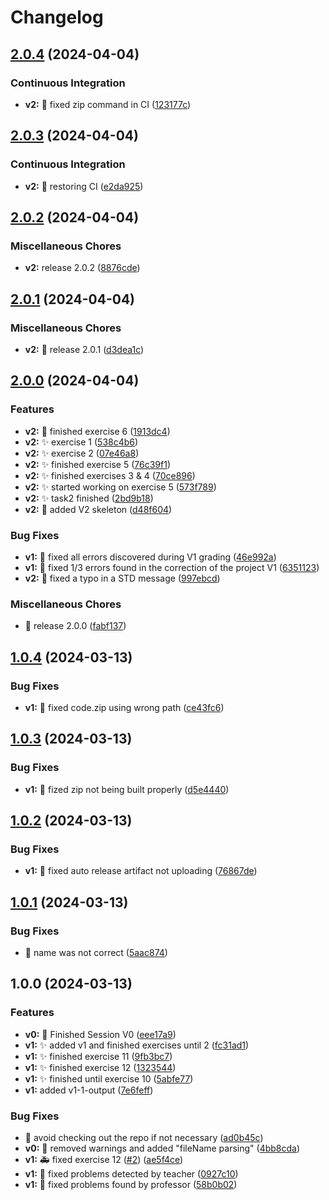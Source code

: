 # Changelog

## [2.0.4](https://github.com/Diegomcha/so-simulator/compare/v2.0.3...v2.0.4) (2024-04-04)


### Continuous Integration

* **v2:** :bug: fixed zip command in CI ([123177c](https://github.com/Diegomcha/so-simulator/commit/123177c47bfbd7bea3a5de6bc156d1b5b6280ddf))

## [2.0.3](https://github.com/Diegomcha/so-simulator/compare/v2.0.2...v2.0.3) (2024-04-04)


### Continuous Integration

* **v2:** :bug: restoring CI ([e2da925](https://github.com/Diegomcha/so-simulator/commit/e2da925f590fc37c658aba21260cf251c431e2ea))

## [2.0.2](https://github.com/Diegomcha/so-simulator/compare/v2.0.1...v2.0.2) (2024-04-04)


### Miscellaneous Chores

* **v2:** release 2.0.2 ([8876cde](https://github.com/Diegomcha/so-simulator/commit/8876cdeade196403c6678e99084624deeb9c7f51))

## [2.0.1](https://github.com/Diegomcha/so-simulator/compare/v2.0.0...v2.0.1) (2024-04-04)


### Miscellaneous Chores

* **v2:** :bookmark: release 2.0.1 ([d3dea1c](https://github.com/Diegomcha/so-simulator/commit/d3dea1c3dac5a68397df734a7a04ac04063c968c))

## [2.0.0](https://github.com/Diegomcha/so-simulator/compare/v1.0.4...v2.0.0) (2024-04-04)


### Features

* **v2:** :construction: finished exercise 6 ([1913dc4](https://github.com/Diegomcha/so-simulator/commit/1913dc4ea0bfd00aa16fc1f92fcda7e5047c4221))
* **v2:** :sparkles: exercise 1 ([538c4b6](https://github.com/Diegomcha/so-simulator/commit/538c4b6ea44a8b1bdce7c9e1a1017f5807bb53e3))
* **v2:** :sparkles: exercise 2 ([07e46a8](https://github.com/Diegomcha/so-simulator/commit/07e46a81dd52d5ed2b4cfeff1860a9d731989943))
* **v2:** :sparkles: finished exercise 5 ([76c39f1](https://github.com/Diegomcha/so-simulator/commit/76c39f19a34dc8913f399b84ac5264392f4f02a6))
* **v2:** :sparkles: finished exercises 3 & 4 ([70ce896](https://github.com/Diegomcha/so-simulator/commit/70ce896743a7d12bde2d76f7c8fa33b18963d11a))
* **v2:** :sparkles: started working on exercise 5 ([573f789](https://github.com/Diegomcha/so-simulator/commit/573f78976467a27c9fd1152d57044f971761baf8))
* **v2:** :sparkles: task2 finished ([2bd9b18](https://github.com/Diegomcha/so-simulator/commit/2bd9b18dafadb5313b573f15e8ed62da8d71ae10))
* **v2:** :tada: added V2 skeleton ([d48f604](https://github.com/Diegomcha/so-simulator/commit/d48f60473904f32bcd6f1bce7cf6adf96f0f0862))


### Bug Fixes

* **v1:** :bug: fixed all errors discovered during V1 grading ([46e992a](https://github.com/Diegomcha/so-simulator/commit/46e992ae0285ac98c8ec4ca6dad41cdb4d99bc9f))
* **v1:** :construction: fixed 1/3 errors found in the correction of the project V1 ([6351123](https://github.com/Diegomcha/so-simulator/commit/63511237357aea71c7b101adb57ae524554e97b9))
* **v2:** :bug: fixed a typo in a STD message ([997ebcd](https://github.com/Diegomcha/so-simulator/commit/997ebcdbde824c50ef3228b5e7be78216234a9b2))


### Miscellaneous Chores

* :bookmark: release 2.0.0 ([fabf137](https://github.com/Diegomcha/so-simulator/commit/fabf13739032fc44bcc7e8079e72ac79e2050a01))

## [1.0.4](https://github.com/Diegomcha/so-simulator/compare/v1.0.3...v1.0.4) (2024-03-13)


### Bug Fixes

* **v1:** :bug: fixed code.zip using wrong path ([ce43fc6](https://github.com/Diegomcha/so-simulator/commit/ce43fc67253e85af99837abd48fa484834617e21))

## [1.0.3](https://github.com/Diegomcha/so-simulator/compare/v1.0.2...v1.0.3) (2024-03-13)


### Bug Fixes

* **v1:** :bug: fized zip not being built properly ([d5e4440](https://github.com/Diegomcha/so-simulator/commit/d5e4440b7cfaf92cd0ea6e1bcee8f5b1a9a55eaf))

## [1.0.2](https://github.com/Diegomcha/so-simulator/compare/v1.0.1...v1.0.2) (2024-03-13)


### Bug Fixes

* **v1:** :bug: fixed auto release artifact not uploading ([76867de](https://github.com/Diegomcha/so-simulator/commit/76867de43a1996004401be06015df7191f5efa65))

## [1.0.1](https://github.com/Diegomcha/so-simulator/compare/v1.0.0...v1.0.1) (2024-03-13)


### Bug Fixes

* :bug: name was not correct ([5aac874](https://github.com/Diegomcha/so-simulator/commit/5aac87407c1f12ee794b647be8f58a94703e8316))

## 1.0.0 (2024-03-13)


### Features

* **v0:** :rocket: Finished Session V0 ([eee17a9](https://github.com/Diegomcha/so-simulator/commit/eee17a9d0ffc785cbeff97305c0eee9cac11bc7c))
* **v1:** :sparkles: added v1 and finished exercises until 2 ([fc31ad1](https://github.com/Diegomcha/so-simulator/commit/fc31ad15bb5d13329d310fa2fbda9c0205df5afe))
* **v1:** :sparkles: finished exercise 11 ([9fb3bc7](https://github.com/Diegomcha/so-simulator/commit/9fb3bc78862e13748c3e101ba1e5333b8e19d271))
* **v1:** :sparkles: finished exercise 12 ([1323544](https://github.com/Diegomcha/so-simulator/commit/13235442c2d712ebb2d2a3a08b97344a1ebe5c7f))
* **v1:** :sparkles: finished until exercise 10 ([5abfe77](https://github.com/Diegomcha/so-simulator/commit/5abfe773e66c5e866c38d5c9e9f565488851b24f))
* **v1:** added v1-1-output ([7e6feff](https://github.com/Diegomcha/so-simulator/commit/7e6feff38cde31429d4f332cac5c13beb272d02f))


### Bug Fixes

* :bug: avoid checking out the repo if not necessary ([ad0b45c](https://github.com/Diegomcha/so-simulator/commit/ad0b45ce194436095b1b3f917e928ead6cbb50b4))
* **v0:** :bug: removed warnings and added "fileName parsing" ([4bb8cda](https://github.com/Diegomcha/so-simulator/commit/4bb8cda58c75bbb7293289838f079da2218912e4))
* **v1:** :ambulance: fixed exercise 12 ([#2](https://github.com/Diegomcha/so-simulator/issues/2)) ([ae5f4ce](https://github.com/Diegomcha/so-simulator/commit/ae5f4ce442181ecd2ebd8321a75c09d5817df7ee))
* **v1:** :bug: fixed problems detected by teacher ([0927c10](https://github.com/Diegomcha/so-simulator/commit/0927c10cba40d9b848d53ed6742c7ad64d4df624))
* **v1:** :bug: fixed problems found by professor ([58b0b02](https://github.com/Diegomcha/so-simulator/commit/58b0b02df5436e076094f5b93dd9a5605cc6ddb1))
